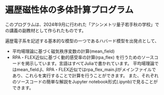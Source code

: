 # 遍歴磁性体の多体計算プログラム
このプログラムは、2024年9月に行われた「アシンメトリ量子若手秋の学校」での講義の副教材として作られたものです。

遍歴電子系を記述する基本的な模型の一つであるハバード模型を出発点として、
- 平均場理論に基づく磁気秩序変数の計算(mean_field)
- RPA・FLEX近似に基づく動的感受率の計算(rpa_flex)
を行うためのソースコードを掲示しています。言語はすべてJuliaで書かれています。
平均場理論ではmean_field.jl、RPA・FLEX近似ではrpa_flex_main.jlがメインファイルであり、これらを実行することで計算を行うことができます。
また、それぞれのソースコードの簡単な解説をJupyter notebook形式(.ipynb)で見ることができます。